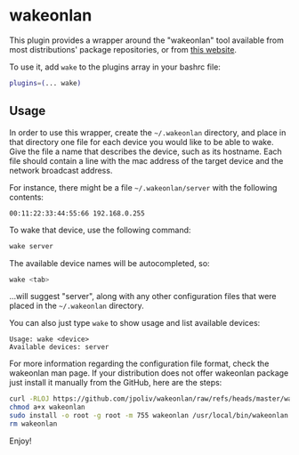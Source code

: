# wakeonlan

This plugin provides a wrapper around the "wakeonlan" tool available from most
distributions' package repositories, or from [this website](https://github.com/jpoliv/wakeonlan).

To use it, add `wake` to the plugins array in your bashrc file:

```bash
plugins=(... wake)
```

## Usage

In order to use this wrapper, create the `~/.wakeonlan` directory, and place in
that directory one file for each device you would like to be able to wake. Give
the file a name that describes the device, such as its hostname. Each file
should contain a line with the mac address of the target device and the network
broadcast address.

For instance, there might be a file `~/.wakeonlan/server` with the following
contents:

```
00:11:22:33:44:55:66 192.168.0.255
```

To wake that device, use the following command:

```bash
wake server
```

The available device names will be autocompleted, so:

```bash
wake <tab>
```

...will suggest "server", along with any other configuration files that were
placed in the `~/.wakeonlan` directory.

You can also just type `wake` to show usage and list available devices:
```
Usage: wake <device>
Available devices: server 
```

For more information regarding the configuration file format, check the
wakeonlan man page. If your distribution does not offer wakeonlan package just install it manually from the GitHub, here are the steps:

```bash
curl -RLOJ https://github.com/jpoliv/wakeonlan/raw/refs/heads/master/wakeonlan
chmod a+x wakeonlan
sudo install -o root -g root -m 755 wakeonlan /usr/local/bin/wakeonlan
rm wakeonlan
```
Enjoy!
